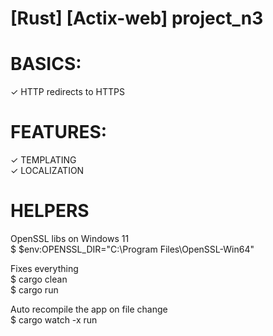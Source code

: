 # [Rust] [Actix-web] project_n3
  
# BASICS:  
✓ HTTP redirects to HTTPS  
# FEATURES:  
✓ TEMPLATING  
✓ LOCALIZATION  

# HELPERS
OpenSSL libs on Windows 11  
$ $env:OPENSSL_DIR="C:\Program Files\OpenSSL-Win64"  
  
Fixes everything  
$ cargo clean  
$ cargo run  
  
Auto recompile the app on file change  
$ cargo watch -x run  
